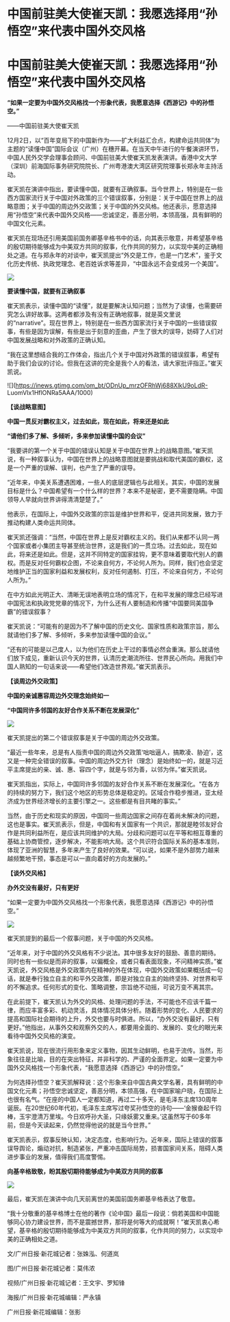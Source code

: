 # 中国前驻美大使崔天凯：我愿选择用“孙悟空”来代表中国外交风格

# 中国前驻美大使崔天凯：我愿选择用“孙悟空”来代表中国外交风格

**“如果一定要为中国外交风格找一个形象代表，我愿意选择《西游记》中的孙悟空。”**

——中国前驻美大使崔天凯

12月2日，以“百年变局下的中国新作为——扩大利益汇合点，构建命运共同体”为主题的“读懂中国”国际会议（广州）在穗开幕。在当天中午进行的午餐演讲环节，中国人民外交学会理事会顾问、中国前驻美大使崔天凯发表演讲。香港中文大学（深圳）前海国际事务研究院院长、广州粤港澳大湾区研究院理事长郑永年主持活动。

崔天凯在演讲中指出，要读懂中国，就要有正确叙事。当今世界上，特别是在一些西方国家流行关于中国对外政策的三个错误叙事，分别是：关于中国在世界上的战略意图；关于中国的周边外交政策；关于中国的外交风格。他还表示，愿意选择用“孙悟空”来代表中国外交风格——忠诚坚定，善恶分明，本领高强，具有鲜明的中国文化元素。

崔天凯在现场还引用美国前国务卿基辛格书中的话，向其表示敬意，并希望基辛格的殷切期待能够成为中美双方共同的叙事，化作共同的努力，以实现中美的正确相处之道。在与郑永年的对谈中，崔天凯提出“外交是工作，也是一门艺术”，鉴于文化历史传统、执政党理念、老百姓诉求等差异，“中国永远不会变成另一个美国”。

![](https://inews.gtimg.com/om_bt/OrhIcSqpSOumh2JuvtJnXqFFiimug-C6A_uloVNiA8_gQAA/1000)

**要读懂中国，就要有正确叙事**

崔天凯表示，读懂中国的“读懂”，就是要解决认知问题；当然为了读懂，也需要研究怎么讲好故事。这两者都涉及有没有正确地叙事，就是英文里说的“narrative”。现在世界上，特别是在一些西方国家流行关于中国的一些错误叙事，有些是因为误解，有些是出于刻意的歪曲，产生了很大的误导，妨碍了人们对中国发展战略和对外政策的正确认知。

“我在这里想结合我的工作体会，指出几个关于中国对外政策的错误叙事，希望有助于我们会议的讨论。但我在这讲的完全是我个人的看法，请大家批评指正。”崔天凯说。

![](https://inews.gtimg.com/om_bt/ODnUp_mrzOFRhWj688XlkU9oLdR-
LuomVIx1HflONRa5AAA/1000)

**【谈战略意图】**

**中国一贯反对霸权主义，过去如此，现在如此，将来还是如此**

**“请他们多了解、多倾听，多来参加读懂中国的会议”**

“我要讲的第一个关于中国的错误认知是关于中国在世界上的战略意图。”崔天凯说，有一种叙事认为，中国在世界上的战略意图就是要挑战和取代美国的霸权，这是一个严重的误解、误判，也产生了严重的误导。

“近年来，中美关系遭遇困难，一些人的底层逻辑也与此相关。其实，中国的发展目标是什么？中国希望有一个什么样的世界？本来不是秘密，更不需要隐瞒。中国领导人早就向世界讲得清清楚楚了。”

他表示，在国际上，中国外交政策的宗旨是维护世界和平，促进共同发展，致力于推动构建人类命运共同体。

崔天凯还强调：“当然，中国在世界上是反对霸权主义的。我们从来都不认同一两个国家或者小集团主导甚至统治世界，这是我们的一贯立场。过去如此，现在如此，将来还是如此。但是，这并不同特定的国家挂钩，更不意味着要取代别人的霸权。而是反对任何霸权企图，不论来自何方，不论何人所为。同样，我们也会坚定地维护正当的国家利益和发展权利，反对任何遏制、打压，不论来自何方，不论何人所为。”

在中方如此光明正大、清晰无误地表明立场的情况下，在和平发展的理念已经写进中国宪法和执政党党章的情况下，为什么还有人要制造和传播“中国要同美国争霸”的错误叙事？

崔天凯说：“可能有的是因为不了解中国的历史文化、国家性质和政策宗旨，那么就请他们多了解、多倾听，多来参加读懂中国的会议。”

“还有的可能是以己度人，以为他们在历史上干过的事情必然会重演。那么就请他们放下成见，重新认识今天的世界，认清历史潮流所往、世界民心所向。用我们中国人熟知的一句话来说——希望他们改造世界观。”崔天凯表示。

**【谈周边外交政策】**

**中国的亲诚惠容周边外交理念始终如一**

**“中国同许多邻国的友好合作关系不断在发展深化”**

![](https://inews.gtimg.com/om_bt/OLUNSnzec_HQRSkP4DAgq47D7SMyHMa7bInYy6P2Fakh0AA/1000)

崔天凯提出的第二个错误叙事是关于中国的周边外交政策。

“最近一些年来，总是有人指责中国的周边外交政策‘咄咄逼人，搞欺凌、胁迫’，这又是一种完全错误的叙事。中国的周边外交方针（理念）是始终如一的，就是习近平主席提出的亲、诚、惠、容四个字，就是与邻为善，以邻为伴。”崔天凯说。

崔天凯指出，实际上，中国同许多邻国的友好合作关系不断在发展深化。“在各方的持续的努力下，我们这个地区的形势总体是稳定的。区域合作稳步推进，亚太经济成为世界经济增长的主要引擎之一。这些都是有目共睹的事实。”

当然，由于历史和现实的原因，中国同一些周边国家之间存在着尚未解决的问题，这也是事实。崔天凯表示，但是，中国和有关国家有一个共识，那就是睦邻友好合作是共同利益所在，是应该共同维护的大局。分歧和问题可以在平等和相互尊重的基础上协商管控，逐步解决，不能影响大局。这个共识符合国际关系的基本准则，体现了亚洲的智慧，多年来产生了良好的效果。“可以说，如果不是外部势力越来越频繁地干预，事态是可以一直向着好的方向发展的。”

**【谈外交风格】**

**办外交没有最好，只有更好**

“如果一定要为中国外交风格找一个形象代表，我愿意选择《西游记》中的孙悟空。”

![](https://inews.gtimg.com/om_bt/OQgTmmvnvGXsP-0sppeHxhmvc3xKu9Du-Z-5KO3xCGH8sAA/1000)

崔天凯提到的最后一个叙事问题，关于中国的外交风格。

“近年来，对于中国的外交风格有不少说法。其中很多友好的鼓励、善意的期待。同时也有一些似是而非的叙事，以偏概全，或者只看表面现象，不问精神实质。”崔天凯说，外交风格是外交政策内在精神的外在体现，中国外交政策如果概括成一句话，就是奉行独立自主的和平外交政策，即是对独立自主的始终坚持、对世界和平的不懈追求。任何形式的变化、策略调整，宗旨绝不动摇，可说万变不离其宗。

在此前提下，崔天凯认为外交的风格、处理问题的手法，不可能也不应该千篇一律，而应丰富多彩、机动灵活，具体情况具体分析。随着形势的变化、人民要求的提高和国际社会期待的上升，外交也要与时俱进。所以，“办外交没有最好，只有更好。”他指出，从事外交和观察外交的人，都要用全面的、发展的、变化的眼光来看待中国外交风格的演变。

崔天凯说，现在很流行用形象来定义事物，因其生动鲜明，也易于流传。当然，形象往往是比喻，目的在突出特征，并非科学的、严谨的全面界定。如果一定要为中国外交风格找一个形象代表，“我愿意选择《西游记》中的孙悟空。”

为何选择孙悟空？崔天凯解释说：这个形象来自中国古典文学名著，具有鲜明的中国文化元素；孙悟空忠诚坚定，善恶分明，本领高强，在中国家喻户晓，在国际上也很有名气。“在座的中国人一定都知道，再过二十多天，是毛泽东主席130周年诞辰。在20世纪60年代初，毛泽东主席写过夸奖孙悟空的诗句——‘金猴奋起千钧棒，玉宇澄清万里埃。今日欢呼孙大圣，只缘妖雾又重来。’这虽然写于60多年前，但是今天读起来，仍然觉得他说的就是当今世界。”

崔天凯表示，叙事反映认知，决定态度，也影响行为。近年来，国际上错误的叙事误导舆论，煽动对抗，制造紧张，严重冲击国际局势，损害国家间关系，阻碍人类进步事业的发展，值得我们高度警惕。

**向基辛格致敬，盼其殷切期待能够成为中美双方共同的叙事**

![](https://inews.gtimg.com/om_bt/O9Z9NuGDs1GtmI8RCrWtmAHrRuLcF8ooVatMMNgGpsM08AA/1000)

最后，崔天凯在演讲中向几天前离世的美国前国务卿基辛格表达了敬意。

“我十分敬重的基辛格博士在他的著作《论中国》最后一段说：倘若美国和中国能够同心协力建设世界，而不是震撼世界，那将是何等大的成就啊！”崔天凯衷心希望，基辛格的殷切期待能够成为中美双方共同的叙事，化作共同的努力，以实现中美的正确相处之道。

文/广州日报·新花城记者：张姝泓、何道岚

图/广州日报·新花城记者：莫伟浓

视频/广州日报·新花城记者：王文宇、罗知锋

海报/广州日报·新花城编辑：严永镇

广州日报·新花城编辑：张影

